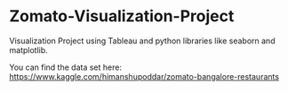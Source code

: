 # Zomato-Visualization-Project
Visualization Project using Tableau and python libraries like seaborn and matplotlib.

You can find the data set here: https://www.kaggle.com/himanshupoddar/zomato-bangalore-restaurants
